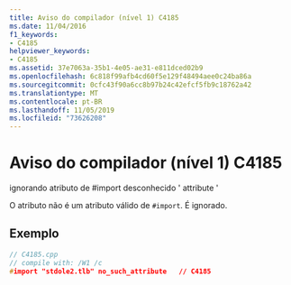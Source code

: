 ```yaml
---
title: Aviso do compilador (nível 1) C4185
ms.date: 11/04/2016
f1_keywords:
- C4185
helpviewer_keywords:
- C4185
ms.assetid: 37e7063a-35b1-4e05-ae31-e811dced02b9
ms.openlocfilehash: 6c818f99afb4cd60f5e129f48494aee0c24ba86a
ms.sourcegitcommit: 0cfc43f90a6cc8b97b24c42efcf5fb9c18762a42
ms.translationtype: MT
ms.contentlocale: pt-BR
ms.lasthandoff: 11/05/2019
ms.locfileid: "73626208"
---
```

# <a name="compiler-warning-level-1-c4185"></a>Aviso do compilador (nível 1) C4185

ignorando atributo de #import desconhecido ' attribute '

O atributo não é um atributo válido de `#import`. É ignorado.

## <a name="example"></a>Exemplo

```cpp
// C4185.cpp
// compile with: /W1 /c
#import "stdole2.tlb" no_such_attribute   // C4185
```